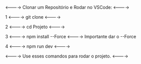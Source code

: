  <----> Clonar um Repositório e Rodar no VSCode: <---->

 1 <----> git clone <----> 

 2 <----> cd Projeto  <---->

 3 <----> npm install --Force <----> Importante dar o --Force  

 4 <----> npm run dev <----> 

<----> Use esses comandos para rodar o projeto. <---->
